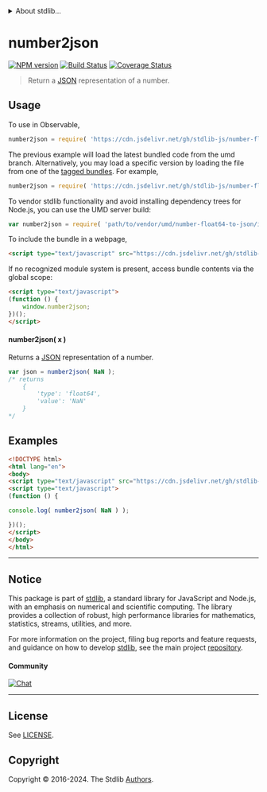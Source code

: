 <!--

@license Apache-2.0

Copyright (c) 2022 The Stdlib Authors.

Licensed under the Apache License, Version 2.0 (the "License");
you may not use this file except in compliance with the License.
You may obtain a copy of the License at

   http://www.apache.org/licenses/LICENSE-2.0

Unless required by applicable law or agreed to in writing, software
distributed under the License is distributed on an "AS IS" BASIS,
WITHOUT WARRANTIES OR CONDITIONS OF ANY KIND, either express or implied.
See the License for the specific language governing permissions and
limitations under the License.

-->


<details>
  <summary>
    About stdlib...
  </summary>
  <p>We believe in a future in which the web is a preferred environment for numerical computation. To help realize this future, we've built stdlib. stdlib is a standard library, with an emphasis on numerical and scientific computation, written in JavaScript (and C) for execution in browsers and in Node.js.</p>
  <p>The library is fully decomposable, being architected in such a way that you can swap out and mix and match APIs and functionality to cater to your exact preferences and use cases.</p>
  <p>When you use stdlib, you can be absolutely certain that you are using the most thorough, rigorous, well-written, studied, documented, tested, measured, and high-quality code out there.</p>
  <p>To join us in bringing numerical computing to the web, get started by checking us out on <a href="https://github.com/stdlib-js/stdlib">GitHub</a>, and please consider <a href="https://opencollective.com/stdlib">financially supporting stdlib</a>. We greatly appreciate your continued support!</p>
</details>

# number2json

[![NPM version][npm-image]][npm-url] [![Build Status][test-image]][test-url] [![Coverage Status][coverage-image]][coverage-url] <!-- [![dependencies][dependencies-image]][dependencies-url] -->

> Return a [JSON][json] representation of a number.

<!-- Section to include introductory text. Make sure to keep an empty line after the intro `section` element and another before the `/section` close. -->

<section class="intro">

</section>

<!-- /.intro -->

<!-- Package usage documentation. -->



<section class="usage">

## Usage

To use in Observable,

```javascript
number2json = require( 'https://cdn.jsdelivr.net/gh/stdlib-js/number-float64-to-json@umd/browser.js' )
```
The previous example will load the latest bundled code from the umd branch. Alternatively, you may load a specific version by loading the file from one of the [tagged bundles](https://github.com/stdlib-js/number-float64-to-json/tags). For example,

```javascript
number2json = require( 'https://cdn.jsdelivr.net/gh/stdlib-js/number-float64-to-json@v0.2.0-umd/browser.js' )
```

To vendor stdlib functionality and avoid installing dependency trees for Node.js, you can use the UMD server build:

```javascript
var number2json = require( 'path/to/vendor/umd/number-float64-to-json/index.js' )
```

To include the bundle in a webpage,

```html
<script type="text/javascript" src="https://cdn.jsdelivr.net/gh/stdlib-js/number-float64-to-json@umd/browser.js"></script>
```

If no recognized module system is present, access bundle contents via the global scope:

```html
<script type="text/javascript">
(function () {
    window.number2json;
})();
</script>
```

#### number2json( x )

Returns a [JSON][json] representation of a number.

```javascript
var json = number2json( NaN );
/* returns
    {
        'type': 'float64',
        'value': 'NaN'
    }
*/
```

<!-- For guidance on reviving a JSON-serialized [`Buffer`][@stdlib/buffer/ctor], see [`reviver()`][@stdlib/buffer/reviver]. -->

</section>

<!-- /.usage -->

<!-- Package usage notes. Make sure to keep an empty line after the `section` element and another before the `/section` close. -->

<section class="notes">

</section>

<!-- /.notes -->

<!-- Package usage examples. -->

<section class="examples">

## Examples

<!-- eslint no-undef: "error" -->

```html
<!DOCTYPE html>
<html lang="en">
<body>
<script type="text/javascript" src="https://cdn.jsdelivr.net/gh/stdlib-js/number-float64-to-json@umd/browser.js"></script>
<script type="text/javascript">
(function () {

console.log( number2json( NaN ) );

})();
</script>
</body>
</html>
```

</section>

<!-- /.examples -->

<!-- Section to include cited references. If references are included, add a horizontal rule *before* the section. Make sure to keep an empty line after the `section` element and another before the `/section` close. -->

<section class="references">

</section>

<!-- /.references -->

<!-- Section for related `stdlib` packages. Do not manually edit this section, as it is automatically populated. -->

<section class="related">

</section>

<!-- /.related -->

<!-- Section for all links. Make sure to keep an empty line after the `section` element and another before the `/section` close. -->


<section class="main-repo" >

* * *

## Notice

This package is part of [stdlib][stdlib], a standard library for JavaScript and Node.js, with an emphasis on numerical and scientific computing. The library provides a collection of robust, high performance libraries for mathematics, statistics, streams, utilities, and more.

For more information on the project, filing bug reports and feature requests, and guidance on how to develop [stdlib][stdlib], see the main project [repository][stdlib].

#### Community

[![Chat][chat-image]][chat-url]

---

## License

See [LICENSE][stdlib-license].


## Copyright

Copyright &copy; 2016-2024. The Stdlib [Authors][stdlib-authors].

</section>

<!-- /.stdlib -->

<!-- Section for all links. Make sure to keep an empty line after the `section` element and another before the `/section` close. -->

<section class="links">

[npm-image]: http://img.shields.io/npm/v/@stdlib/number-float64-to-json.svg
[npm-url]: https://npmjs.org/package/@stdlib/number-float64-to-json

[test-image]: https://github.com/stdlib-js/number-float64-to-json/actions/workflows/test.yml/badge.svg?branch=v0.2.0
[test-url]: https://github.com/stdlib-js/number-float64-to-json/actions/workflows/test.yml?query=branch:v0.2.0

[coverage-image]: https://img.shields.io/codecov/c/github/stdlib-js/number-float64-to-json/main.svg
[coverage-url]: https://codecov.io/github/stdlib-js/number-float64-to-json?branch=main

<!--

[dependencies-image]: https://img.shields.io/david/stdlib-js/number-float64-to-json.svg
[dependencies-url]: https://david-dm.org/stdlib-js/number-float64-to-json/main

-->

[chat-image]: https://img.shields.io/gitter/room/stdlib-js/stdlib.svg
[chat-url]: https://app.gitter.im/#/room/#stdlib-js_stdlib:gitter.im

[stdlib]: https://github.com/stdlib-js/stdlib

[stdlib-authors]: https://github.com/stdlib-js/stdlib/graphs/contributors

[umd]: https://github.com/umdjs/umd
[es-module]: https://developer.mozilla.org/en-US/docs/Web/JavaScript/Guide/Modules

[deno-url]: https://github.com/stdlib-js/number-float64-to-json/tree/deno
[deno-readme]: https://github.com/stdlib-js/number-float64-to-json/blob/deno/README.md
[umd-url]: https://github.com/stdlib-js/number-float64-to-json/tree/umd
[umd-readme]: https://github.com/stdlib-js/number-float64-to-json/blob/umd/README.md
[esm-url]: https://github.com/stdlib-js/number-float64-to-json/tree/esm
[esm-readme]: https://github.com/stdlib-js/number-float64-to-json/blob/esm/README.md
[branches-url]: https://github.com/stdlib-js/number-float64-to-json/blob/main/branches.md

[stdlib-license]: https://raw.githubusercontent.com/stdlib-js/number-float64-to-json/main/LICENSE

[json]: http://www.json.org/

</section>

<!-- /.links -->
